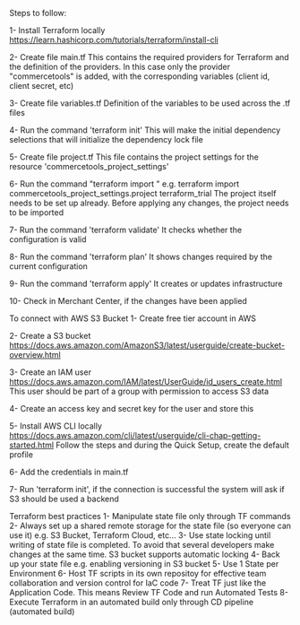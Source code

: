 Steps to follow:

1- Install Terraform locally
    https://learn.hashicorp.com/tutorials/terraform/install-cli

2- Create file main.tf
    This contains the required providers for Terraform and the definition of the providers. In this case only the provider "commercetools" is added, with the corresponding variables (client id, client secret, etc)

3- Create file variables.tf
    Definition of the variables to be used across the .tf files

4- Run the command 'terraform init'
    This will make the initial dependency selections that will initialize the dependency lock file

5- Create file project.tf
    This file contains the project settings for the resource 'commercetools_project_settings'

6- Run the command "terraform import <resource name> <project key>"
    e.g. terraform import commercetools_project_settings.project terraform_trial
    The project itself needs to be set up already. Before applying any changes, the project needs to be imported

7- Run the command 'terraform validate'
    It checks whether the configuration is valid

8- Run the command 'terraform plan'
    It shows changes required by the current configuration

9- Run the command 'terraform apply'
    It creates or updates infrastructure

10- Check in Merchant Center, if the changes have been applied


To connect with AWS S3 Bucket
1- Create free tier account in AWS

2- Create a S3 bucket
    https://docs.aws.amazon.com/AmazonS3/latest/userguide/create-bucket-overview.html

3- Create an IAM user 
    https://docs.aws.amazon.com/IAM/latest/UserGuide/id_users_create.html
    This user should be part of a group with permission to access S3 data

4- Create an access key and secret key for the user and store this

5- Install AWS CLI locally
    https://docs.aws.amazon.com/cli/latest/userguide/cli-chap-getting-started.html
    Follow the steps and during the Quick Setup, create the default profile

6- Add the credentials in main.tf

7- Run 'terraform init', if the connection is successful the system will ask if S3 should be used a backend


Terraform best practices
1- Manipulate state file only through TF commands
2- Always set up a shared remote storage for the state file (so everyone can use it) e.g. S3 Bucket, Terraform Cloud, etc...
3- Use state locking until writing of state file is completed. To avoid that several developers make changes at the same time. S3 bucket supports automatic locking
4- Back up your state file e.g. enabling versioning in S3 bucket
5- Use 1 State per Environment
6- Host TF scripts in its own repositoy for effective team collaboration and version control for IaC code
7- Treat TF just like the Application Code. This means Review TF Code and run Automated Tests 
8- Execute Terraform in an automated build only through CD pipeline (automated build)
